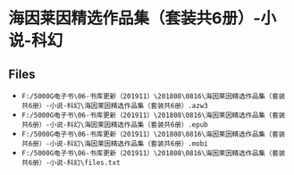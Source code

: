 # 海因莱因精选作品集（套装共6册）-小说-科幻

## Files

- `F:/5000G电子书\06-书库更新（201911）\201808\0816\海因莱因精选作品集（套装共6册）-小说-科幻\海因莱因精选作品集（套装共6册）.azw3`
- `F:/5000G电子书\06-书库更新（201911）\201808\0816\海因莱因精选作品集（套装共6册）-小说-科幻\海因莱因精选作品集（套装共6册）.epub`
- `F:/5000G电子书\06-书库更新（201911）\201808\0816\海因莱因精选作品集（套装共6册）-小说-科幻\海因莱因精选作品集（套装共6册）.mobi`
- `F:/5000G电子书\06-书库更新（201911）\201808\0816\海因莱因精选作品集（套装共6册）-小说-科幻\files.txt`
